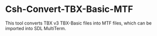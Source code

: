 # Csh-Convert-TBX-Basic-MTF
This tool converts TBX v3 TBX-Basic files into MTF files, which can be imported into SDL MultiTerm.
